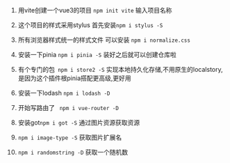 1. 用vite创建一个vue3的项目 `npm init vite`
 输入项目名称
2. 这个项目的样式采用stylus
首先安装`npm i stylus -S`
3. 所有浏览器样式统一的样式文件 可以安装 `npm i normalize.css`

4. 安装一下pinia `npm i pinia -S` 装好之后就可以创建仓库啦
5. 有个专门的包` npm i store2 -S` 实现本地持久化存储,不用原生的localstory,是因为这个插件根pinia搭配更高级,更好用
6. 安装一下lodash `npm i lodash -D`
7. 开始写路由了 ` npm i vue-router -D`
8. 安装got`npm i got -S` 通过图片资源获取资源
9. `npm i image-type -S` 获取图片扩展名
10. `npm i randomstring -D` 获取一个随机数
